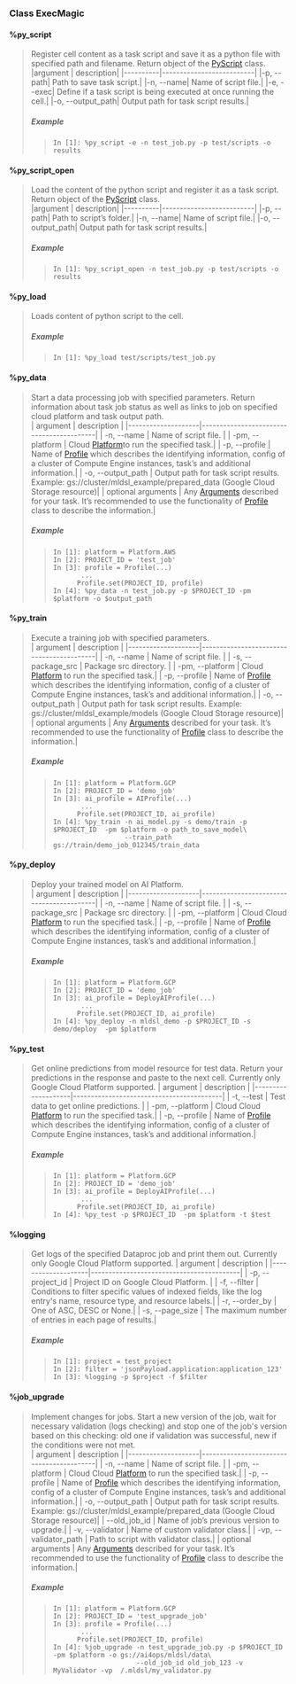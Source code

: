 ### Class ExecMagic

#### %py_script
> Register cell content as a task script and save it as a python file with specified path and filename. Return object of the [PyScript](https://github.com/griddynamics/ml-dsl/blob/master/docs/PyScript.md) class.  
> |argument  | description|
> |----------|--------------------------|
> |-p, --path| Path to save task script.|
> |-n, --name| Name of script file.|
> |-e, --exec| Define if a task script is being executed at once running the cell.|
> |-o, --output_path| Output path for task script results.|
> 
> ##### Example
> 
> >     In [1]: %py_script -e -n test_job.py -p test/scripts -o results

#### %py_script_open
> Load the content of the python script and register it as a task script. Return object of the [PyScript](https://github.com/griddynamics/ml-dsl/blob/master/docs/PyScript.md) class.  
> |argument  | description|
> |----------|--------------------------|
> |-p, --path| Path to script’s folder.|
> |-n, --name| Name of script file.|
> |-o, --output_path| Output path for task script results.|
> 
> ##### Example
> 
> >     In [1]: %py_script_open -n test_job.py -p test/scripts -o results

#### %py_load
> Loads content of python script to the cell. 
> ##### Example
> 
> >     In [1]: %py_load test/scripts/test_job.py

#### %py_data
> Start a data processing job with specified parameters. Return information about task job status as well as links to job on specified cloud platform and task output path.  
> | argument           | description  |
> |--------------------|------------------------------------------|
> | -n, --name         | Name of script file. |
> | -pm, --platform    | Cloud [Platform](https://github.com/griddynamics/ml-dsl/blob/master/docs/Platform.md)to run the specified task.|
> | -p, --profile      | Name of [Profile](https://github.com/griddynamics/ml-dsl/blob/master/docs/profiles/PySparkJobProfile.md) which describes the identifying information, config of a cluster of Compute Engine instances, task’s  and additional information.|
> | -o, --output_path  | Output path for task script results. Example: gs://cluster/mldsl_example/prepared_data (Google Cloud Storage resource)|
> | optional arguments | Any [Arguments](https://github.com/griddynamics/ml-dsl/blob/master/docs/Arguments.md) described for your task. It’s recommended to use the functionality of [Profile](https://github.com/griddynamics/ml-dsl/blob/master/docs/profiles/PySparkJobProfile.md) class to describe the information.|
> 
> ##### Example
> 
> >     In [1]: platform = Platform.AWS
> >     In [2]: PROJECT_ID = 'test_job'
> >     In [3]: profile = Profile(...)
> >     	   ...
> >     	  Profile.set(PROJECT_ID, profile)
> >     In [4]: %py_data -n test_job.py -p $PROJECT_ID -pm $platform -o $output_path

#### %py_train
> Execute a training  job with specified parameters.  
> | argument           | description  |
> |--------------------|------------------------------------------|
> | -n, --name         | Name of script file. |
> | -s, --package_src  | Package src directory. |
> | -pm, --platform    | Cloud [Platform](https://github.com/griddynamics/ml-dsl/blob/master/docs/Platform.md) to run the specified task.|
> | -p, --profile      | Name of [Profile](https://github.com/griddynamics/ml-dsl/blob/master/docs/profiles/AIProfile.md) which describes the identifying information, config of a cluster of Compute Engine instances, task’s  and additional information.|
> | -o, --output_path  | Output path for task script results. Example: gs://cluster/mldsl_example/models (Google Cloud Storage resource)|
> | optional arguments | Any [Arguments](https://github.com/griddynamics/ml-dsl/blob/master/docs/Arguments.md) described for your task. It’s recommended to use the functionality of [Profile](https://github.com/griddynamics/ml-dsl/blob/master/docs/profiles/AIProfile.md) class to describe the information.|
> 
> ##### Example
> 
> >     In [1]: platform = Platform.GCP
> >     In [2]: PROJECT_ID = 'demo_job'
> >     In [3]: ai_profile = AIProfile(...)
> >     	   ...
> >     	  Profile.set(PROJECT_ID, ai_profile)
> >     In [4]: %py_train -n ai_model.py -s demo/train -p $PROJECT_ID  -pm $platform -o path_to_save_model\
> >                       --train_path gs://train/demo_job_012345/train_data

#### %py_deploy
> Deploy your trained model on AI Platform.  
> | argument           | description  |
> |--------------------|------------------------------------------|
> | -n, --name         | Name of script file. |
> | -s, --package_src  | Package src directory. |
> | -pm, --platform    | Cloud Cloud [Platform](https://github.com/griddynamics/ml-dsl/blob/master/docs/Platform.md) to run the specified task.|
> | -p, --profile      | Name of [Profile](https://github.com/griddynamics/ml-dsl/blob/master/docs/profiles/DeployAIProfile.md) which describes the identifying information, config of a cluster of Compute Engine instances, task’s  and additional information.|
> 
> ##### Example
> 
> >     In [1]: platform = Platform.GCP
> >     In [2]: PROJECT_ID = 'demo_job'
> >     In [3]: ai_profile = DeployAIProfile(...)
> >     	   ...
> >     	  Profile.set(PROJECT_ID, ai_profile)
> >     In [4]: %py_deploy -n mldsl_demo -p $PROJECT_ID -s demo/deploy  -pm $platform

#### %py_test
> Get online predictions from model resource for test data. Return your predictions in the response and paste to the next cell. Currently only Google Cloud Platform supported.
> | argument           | description  |
> |--------------------|------------------------------------------|
> | -t, --test         | Test data to get online predictions. |
> | -pm, --platform    | Cloud Cloud [Platform](https://github.com/griddynamics/ml-dsl/blob/master/docs/Platform.md) to run the specified task.|
> | -p, --profile      | Name of [Profile](https://github.com/griddynamics/ml-dsl/blob/master/docs/profiles/DeployAIProfile.md) which describes the identifying information, config of a cluster of Compute Engine instances, task’s  and additional information.|
> 
> ##### Example
> 
> >     In [1]: platform = Platform.GCP
> >     In [2]: PROJECT_ID = 'demo_job'
> >     In [3]: ai_profile = DeployAIProfile(...)
> >     	   ...
> >     	  Profile.set(PROJECT_ID, ai_profile)
> >     In [4]: %py_test -p $PROJECT_ID  -pm $platform -t $test

#### %logging
> Get logs of the specified Dataproc job and print them out. Currently only Google Cloud Platform supported.
> | argument           | description  |
> |--------------------|------------------------------------------|
> | -p, --project_id         | Project ID on Google Cloud Platform. |
> | -f, --filter    | Conditions to filter specific values of indexed fields, like the log entry's name, resource type, and resource labels.|
> | -r, --order_by      | One of ASC, DESC or None.|
> | -s, --page_size      | The maximum number of entries in each page of results.|
> 
> ##### Example
> 
> >     In [1]: project = test_project
> >     In [2]: filter = 'jsonPayload.application:application_123'
> >     In [3]: %logging -p $project -f $filter

#### %job_upgrade
> Implement changes for jobs. Start a new version of the job, wait for necessary validation (logs checking) and stop one of the job's version based on this checking: old one if validation was successful, new if the conditions were not met.  
> | argument           | description  |
> |--------------------|------------------------------------------|
> | -n, --name         | Name of script file. |
> | -pm, --platform    | Cloud Cloud [Platform](https://github.com/griddynamics/ml-dsl/blob/master/docs/Platform.md) to run the specified task.|
> | -p, --profile      | Name of [Profile](https://github.com/griddynamics/ml-dsl/blob/master/docs/profiles/PySparkJobProfile.md) which describes the identifying information, config of a cluster of Compute Engine instances, task’s  and additional information.|
> | -o, --output_path  | Output path for task script results. Example: gs://cluster/mldsl_example/prepared_data (Google Cloud Storage resource)|
> | --old_job_id | Name of job’s previous version to upgrade.|
> | -v, --validator | Name of custom validator class.|
> | -vp, --validator_path | Path to script with validator class.|
> | optional arguments | Any [Arguments](https://github.com/griddynamics/ml-dsl/blob/master/docs/Arguments.md) described for your task. It’s recommended to use the functionality of [Profile](https://github.com/griddynamics/ml-dsl/blob/master/docs/profiles/PySparkJobProfile.md) class to describe the information.|
> 
> ##### Example
> 
> >     In [1]: platform = Platform.GCP
> >     In [2]: PROJECT_ID = 'test_upgrade_job'
> >     In [3]: profile = Profile(...)
> >     	   ...
> >     	  Profile.set(PROJECT_ID, profile)
> >     In [4]: %job_upgrade -n test_upgrade_job.py -p $PROJECT_ID -pm $platform -o gs://ai4ops/mldsl/data\
> >                          --old_job_id old_job_123 -v MyValidator -vp  /.mldsl/my_validator.py

